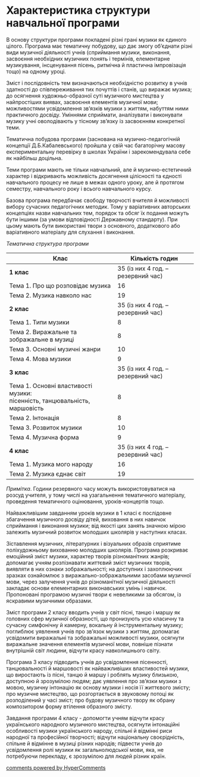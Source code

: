 <div id="hypercomments_widget" class="js-hypercomments-widget invisible"></div>

Характеристика структури навчальної програми
=============================================


В основу структури програми покладені різні грані музики як єдиного цілого. Програма має тематичну побудову,  що дає змогу об’єднати різні види музичної діяльності учнів (сприймання музики, виконання, засвоєння необхідних музичних понять і термінів, елементарне музикування, інсценування пісень, ритмічна й пластична імпровізація  тощо) на одному уроці. 


Зміст і послідовність тем визначаються необхідністю розвитку в учнів здатності до співпереживання тих почуттів і станів, що виражає музика; до осягнення художньо-образної суті музичного мистецтва у найпростіших виявах, засвоєння елементів музичної мови; можливостями усвідомлення зв’язків музики з життям, набуттям ними практичного досвіду. Уміннями сприймати, аналізувати і виконувати музику учні оволодівають у тісному зв’язку із засвоєнням конкретної теми. 


Тематична побудова програми (заснована на музично-педагогічній концепції  Д.Б.Кабалевського) пройшла у свій час багаторічну масову експериментальну перевірку в школах України і зарекомендувала себе як найбільш доцільна.


Теми програми мають не тільки навчальний, але й музично-естетичний  характер і відкривають можливість досягнення цілісності та єдності навчального процесу не лише в межах  одного уроку, але й протягом семестру, навчального року і всього навчального курсу.


Базова програма передбачає свободу творчості вчителя й можливості вибору сучасних педагогічних методик. Тому у варіативних авторських  концепціях назви навчальних тем, порядок та обсяг  їх подання можуть бути іншими (за умови відповідності Державному стандарту). При цьому мають бути використані твори з основного, додаткового або варіативного матеріалу для слухання і виконання.


<i>Тематична структура програми</i>


| Клас | Кількість годин |
|---|---|
| <b>1 клас</b> | 35 (із них 4 год. – резервний час) |
| Тема 1. Про що розповідає музика | 16 |
| Тема 2. Музика навколо нас | 19 |
| <b>2 клас</b> | 35 (із них 4 год. – резервний час) |
| Тема 1. Типи музики | 8 |
| Тема 2. Виражальне та зображальне в музиці | 8 |
| Тема 3. Основні музичні жанри | 10 |
| Тема 4. Мова музики | 9 |
| <b>3 клас</b> | 35 (із них 4 год. – резервний час) |
| Тема 1. Основні властивості музики:<br> пісенність, танцювальність, маршовість | 8 |
| Тема 2. Інтонація | 8 |
| Тема 3. Розвиток музики | 10 |
| Тема 4. Музична форма | 9 |
| <b>4 клас</b> | 35 (із них 4 год. – резервний час) |
| Тема 1. Музика мого народу | 16 |
| Тема 2. Музика єднає світ | 19 |



<i>Примітка</i>. Години резервного часу можуть використовуватися на розсуд учителя, у тому числі на узагальнення тематичного матеріалу, проведення тематичного оцінювання, уроків-концертів тощо.


Найважливішим завданням уроків музики в 1 класі є послідовне збагачення музичного досвіду дітей, виховання в них навичок сприймання і виконання музики; від якості цих занять значною мірою залежить музичний розвиток молодших школярів у наступних класах.  


Зіставлення музичних, літературних і візуальних образів сприятиме поліхудожньому вихованню молодших школярів. Програма розкриває емоційний зміст музики, характер творів різноманітних жанрів; допомагає учням розпізнавати життєвий зміст музичних творів, виявляти в них ознаки зображальності; на доступних і захоплюючих зразках ознайомлює з виражально-зображальними засобами музичної мови, через залучення  учнів до різноманітної музичної діяльності закладає основи елементарних виконавських умінь і навичок. Пропоновані програмою музичні твори є невеликими за обсягом, із яскравими музичними образами.


Зміст програми 2 класу вводить учнів у світ  пісні, танцю і маршу  як головних сфер музичної образності, що пронизують усю класичну та сучасну симфонічну й камерну, вокальну й інструментальну музику; поглиблює уявлення учнів про зв’язок музики з життям, допомагає усвідомити виражальні  та зображальні можливості музики, осягнути виражальне значення елементів музичної мови, повніше пізнати внутрішній світ людини, відчути красу навколишнього світу.


Програма 3 класу підводить учнів до усвідомлення пісенності, танцювальності й маршовості як найважливіших властивостей музики, що виростають із пісні, танцю й маршу  і  роблять музику близькою, доступною й зрозумілою людям;  дає уявлення про зв’язки музики з мовою, музичну інтонацію як основу музики і  носія її життєвого змісту;  про музичне мистецтво, що розгортається в звуковому потоці  як розподілений у часі зміст;  про  будову музичного твору як обрану  композитором форму втілення образного змісту. 


Завдання програми 4 класу - допомогти учням відчути красу українського народного музичного мистецтва, осягнути інтонаційні особливості музики українського народу, спільні й відмінні риси народної та професійної творчості;  відчути  національну своєрідність, спільне й відмінне в музиці різних народів; підвести учнів до усвідомлення ролі музики як загальнолюдської мови, яка, не потребуючи перекладу, є зрозумілою для людей різник країн.   


    
<div class="js-hypercomments-container">
    <a href="http://hypercomments.com" class="hc-link" title="comments widget">comments powered by HyperComments</a>
</div>